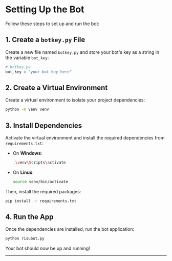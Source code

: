 
# Setting Up the Bot

Follow these steps to set up and run the bot:

## 1. Create a `botkey.py` File

Create a new file named `botkey.py` and store your bot's key as a string in the variable `bot_key`:

```python
# botkey.py
bot_key = "your-bot-key-here"
```

## 2. Create a Virtual Environment

Create a virtual environment to isolate your project dependencies:

```bash
python -m venv venv
```

## 3. Install Dependencies

Activate the virtual environment and install the required dependencies from `requirements.txt`:

- On **Windows**:

  ```bash
  .\venv\Scripts\activate
  ```

- On **Linux**:

  ```bash
  source venv/bin/activate
  ```

Then, install the required packages:

```bash
pip install -r requirements.txt
```

## 4. Run the App

Once the dependencies are installed, run the bot application:

```bash
python risubot.py
```

Your bot should now be up and running!

---

